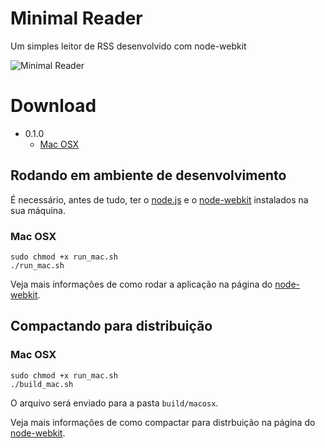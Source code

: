 Minimal Reader
==============

Um simples leitor de RSS desenvolvido com node-webkit

![Minimal Reader](http://cl.ly/image/1c01193J0q00/Image%202014-04-18%20at%2010.13.11%20AM.png)

# Download

* 0.1.0
    * [Mac OSX](https://drive.google.com/file/d/0BxrtThrgZ6vtZmIwTTRPcHNzdVk/edit?usp=sharing)

## Rodando em ambiente de desenvolvimento

É necessário, antes de tudo, ter o [node.js](http://nodejs.org) e o [node-webkit](https://github.com/rogerwang/node-webkit) instalados na sua máquina.

### Mac OSX

    sudo chmod +x run_mac.sh
    ./run_mac.sh

Veja mais informações de como rodar a aplicação na página do [node-webkit](https://github.com/rogerwang/node-webkit/wiki/How-to-run-apps).

## Compactando para distribuição

### Mac OSX

    sudo chmod +x run_mac.sh
    ./build_mac.sh

O arquivo será enviado para a pasta `build/macosx`.

Veja mais informações de como compactar para distrbuição na página do [node-webkit](https://github.com/rogerwang/node-webkit/wiki/How-to-package-and-distribute-your-apps).
